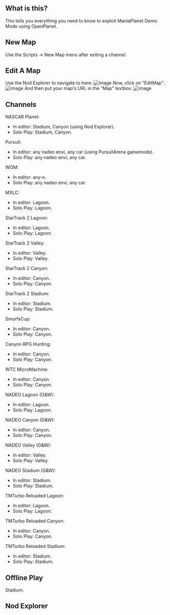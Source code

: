 ## What is this?
This tells you everything you need to know to exploit ManiaPlanet Demo Mode using OpenPlanet.

## New Map
Use the Scripts -> New Map menu after exiting a channel.

## Edit A Map
Use the Nod Explorer to navigate to here:
![image](https://user-images.githubusercontent.com/82186696/223221397-a13a30c0-37c1-49bf-817c-1edaea64b5fe.png)
Now, click on "EditMap":
![image](https://user-images.githubusercontent.com/82186696/223221519-a046b3f5-2d4b-4d2c-b005-58036218b62c.png)
And then put your map's URL in the "Map" textbox:
![image](https://user-images.githubusercontent.com/82186696/223221331-186c0bb9-53bf-4afc-b0cb-a8574d946b33.png)

## Channels
NASCAR Planet:
  - In editor: Stadium, Canyon (using Nod Explorer).
  - Solo Play: Stadium, Canyon.

Pursuit:
  - In editor: any nadeo envi, any car (using PursuitArena gamemode).
  - Solo Play: any nadeo envi, any car.

WOM:
  - In editor: any-n.
  - Solo Play: any nadeo envi, any car.

MXLC:
  - In editor: Lagoon.
  - Solo Play: Lagoon.

StarTrack 2 Lagoon:
  - In editor: Lagoon.
  - Solo Play: Lagoon.

StarTrack 2 Valley:
  - In editor: Valley.
  - Solo Play: Valley.

StarTrack 2 Canyon:
  - In editor: Canyon.
  - Solo Play: Canyon.

StarTrack 2 Stadium:
  - In editor: Stadium.
  - Solo Play: Stadium.

SmurfsCup:
  - In editor: Canyon.
  - Solo Play: Canyon.

Canyon RPG Hunting:
  - In editor: Canyon.
  - Solo Play: Canyon.

WTC MicroMachine:
  - In editor: Canyon.
  - Solo Play: Canyon.

NADEO Lagoon (G&W):
  - In editor: Lagoon.
  - Solo Play: Lagoon.

NADEO Canyon (G&W):
  - In editor: Canyon.
  - Solo Play: Canyon.
 
NADEO Valley (G&W):
  - In editor: Valley.
  - Solo Play: Valley.

NADEO Stadium (G&W):
  - In editor: Stadium.
  - Solo Play: Stadium.

TMTurbo Reloaded Lagoon:
  - In editor: Lagoon.
  - Solo Play: Lagoon.

TMTurbo Reloaded Canyon:
  - In editor: Canyon.
  - Solo Play: Canyon.

TMTurbo Reloaded Stadium:
  - In editor: Stadium.
  - Solo Play: Stadium.

## Offline Play
Stadium.

## Nod Explorer
